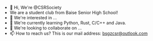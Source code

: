 - 👋 Hi, We're @CSRSociety 
- We are a student club from Baise Senior High School!
- 👀 We're interested in ...
- 🌱 We're currently learning Python, Rust, C/C++ and Java.
- 💞️ We're looking to collaborate on ...
- 📫 How to reach us? This is our mail address: bsgzcsr@outlook.com

<!---
CSRSociety/CSRSociety is a ✨ special ✨ repository because its `README.md` (this file) appears on your GitHub profile.
You can click the Preview link to take a look at your changes.
--->
